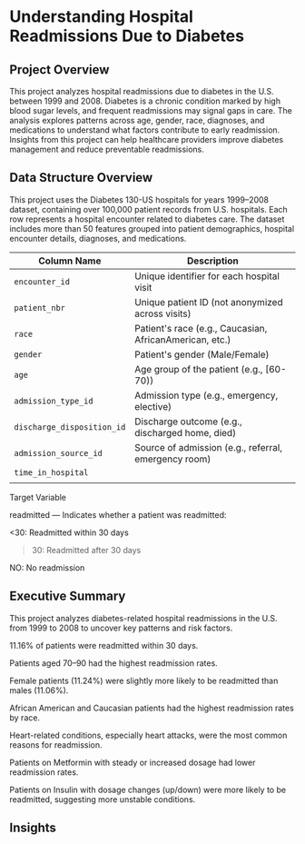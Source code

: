 # Understanding Hospital Readmissions Due to Diabetes

## Project Overview

This project analyzes hospital readmissions due to diabetes in the U.S. between 1999 and 2008. Diabetes is a chronic condition marked by high blood sugar levels, and frequent readmissions may signal gaps in care.
The analysis explores patterns across age, gender, race, diagnoses, and medications to understand what factors contribute to early readmission. Insights from this project can help healthcare providers improve diabetes management and reduce preventable readmissions.

##  Data Structure Overview

This project uses the Diabetes 130-US hospitals for years 1999–2008 dataset, containing over 100,000 patient records from U.S. hospitals. Each row represents a hospital encounter related to diabetes care.
The dataset includes more than 50 features grouped into patient demographics, hospital encounter details, diagnoses, and medications.

| Column Name                | Description                                             |
| -------------------------- | ------------------------------------------------------- |
| `encounter_id`             | Unique identifier for each hospital visit               |
| `patient_nbr`              | Unique patient ID (not anonymized across visits)        |
| `race`                     | Patient's race (e.g., Caucasian, AfricanAmerican, etc.) |
| `gender`                   | Patient's gender (Male/Female)                          |
| `age`                      | Age group of the patient (e.g., \[60-70))               |
| `admission_type_id`        | Admission type (e.g., emergency, elective)              |
| `discharge_disposition_id` | Discharge outcome (e.g., discharged home, died)         |
| `admission_source_id`      | Source of admission (e.g., referral, emergency room)    |
| `time_in_hospital`  
|                                                         |

Target Variable

readmitted — Indicates whether a patient was readmitted:

<30: Readmitted within 30 days

>30: Readmitted after 30 days

NO: No readmission

## Executive Summary

This project analyzes diabetes-related hospital readmissions in the U.S. from 1999 to 2008 to uncover key patterns and risk factors.

11.16% of patients were readmitted within 30 days.

Patients aged 70–90 had the highest readmission rates.

Female patients (11.24%) were slightly more likely to be readmitted than males (11.06%).

African American and Caucasian patients had the highest readmission rates by race.

Heart-related conditions, especially heart attacks, were the most common reasons for readmission.

Patients on Metformin with steady or increased dosage had lower readmission rates.

Patients on Insulin with dosage changes (up/down) were more likely to be readmitted, suggesting more unstable conditions.

## Insights
